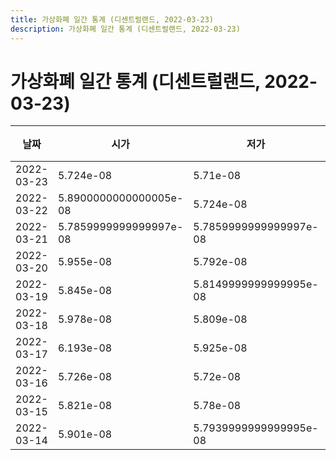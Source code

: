 ```yaml
---
title: 가상화폐 일간 통계 (디센트럴랜드, 2022-03-23)
description: 가상화폐 일간 통계 (디센트럴랜드, 2022-03-23)
---
```



가상화폐 일간 통계 (디센트럴랜드, 2022-03-23)
===

|날짜|시가|저가|고가|종가|비고|
|--|--|--|--|--|--|
|2022-03-23|5.724e-08|5.71e-08|5.966e-08|5.962e-08|    |
|2022-03-22|5.8900000000000005e-08|5.724e-08|5.8900000000000005e-08|5.724e-08|    |
|2022-03-21|5.7859999999999997e-08|5.7859999999999997e-08|5.974e-08|5.886e-08|    |
|2022-03-20|5.955e-08|5.792e-08|6.07e-08|5.862e-08|    |
|2022-03-19|5.845e-08|5.8149999999999995e-08|6.016e-08|6.013e-08|    |
|2022-03-18|5.978e-08|5.809e-08|5.978e-08|5.8100000000000004e-08|    |
|2022-03-17|6.193e-08|5.925e-08|6.193e-08|5.996e-08|    |
|2022-03-16|5.726e-08|5.72e-08|6.000000000000001e-08|6.000000000000001e-08|    |
|2022-03-15|5.821e-08|5.78e-08|5.877e-08|5.78e-08|    |
|2022-03-14|5.901e-08|5.7939999999999995e-08|5.92e-08|5.801e-08|    |
